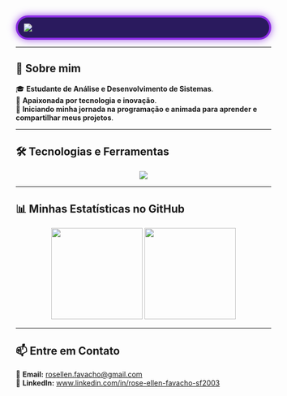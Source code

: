 <p align="center">
  <div style="border: 4px solid #8A2BE2; padding: 12px; border-radius: 25px; background-color: #2a1a5e; box-shadow: 0 0 15px rgba(138, 43, 226, 0.8);">
    <img src="https://readme-typing-svg.herokuapp.com?color=bb86fc&size=24&center=true&vCenter=true&width=500&height=40&lines=Hello,+world!+Eu+sou+Rose+Ellen+🌍🚀" />
  </div>
</p>

---

## 👾 **Sobre mim**
🎓 **Estudante de Análise e Desenvolvimento de Sistemas**.  
💜 **Apaixonada por tecnologia e inovação**.  
🚀 **Iniciando minha jornada na programação e animada para aprender e compartilhar meus projetos**.  

---

## 🛠 **Tecnologias e Ferramentas**
<p align="center">
  <img src="https://skillicons.dev/icons?i=html,css,javascript,git,github,vscode" />
</p>

---

## 📊 **Minhas Estatísticas no GitHub**
<p align="center">
  <img height="180em" src="https://github-readme-stats.vercel.app/api?username=rose-ellenf&show_icons=true&bg_color=0d1117&title_color=8a2be2&text_color=c9d1d9&icon_color=bb86fc&border_color=8a2be2&border_radius=10" />
  <img height="180em" src="https://github-readme-streak-stats.herokuapp.com/?user=rose-ellenf&theme=tokyonight&background=0d1117&border=8a2be2&fire=bb86fc&ring=8a2be2&currStreakLabel=bb86fc" />
</p>

---

## 📫 **Entre em Contato**
📧 **Email:** rosellen.favacho@gmail.com  
💼 **LinkedIn:** www.linkedin.com/in/rose-ellen-favacho-sf2003


